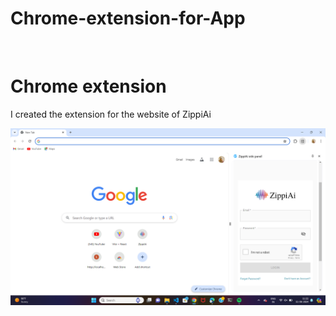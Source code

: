# Chrome-extension-for-App
<br>
<h1>Chrome extension </h1>
<p>I created the extension for the website of ZippiAi</p>
<img src = "./images/extimage.png">
